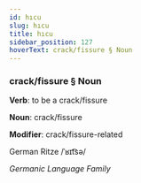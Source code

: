```yaml
---
id: hıcu
slug: hıcu
title: hıcu
sidebar_position: 127
hoverText: crack/fissure § Noun
---
```


### crack/fissure § Noun

**Verb**: to be a crack/fissure

**Noun**: crack/fissure

**Modifier**: crack/fissure-related

German Ritze /ˈʁɪt͡sə/

*Germanic Language Family*